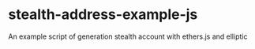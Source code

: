 # stealth-address-example-js

An example script of generation stealth account with ethers.js and elliptic

